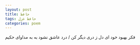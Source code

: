 ```yaml
---
layout: post
title: حافظ
tags: حافظ غزل
categories: poem
---
```


فکر بهبود خود ای دل ز دری دیگر کن / درد عاشق نشود به به مداوای حکیم
